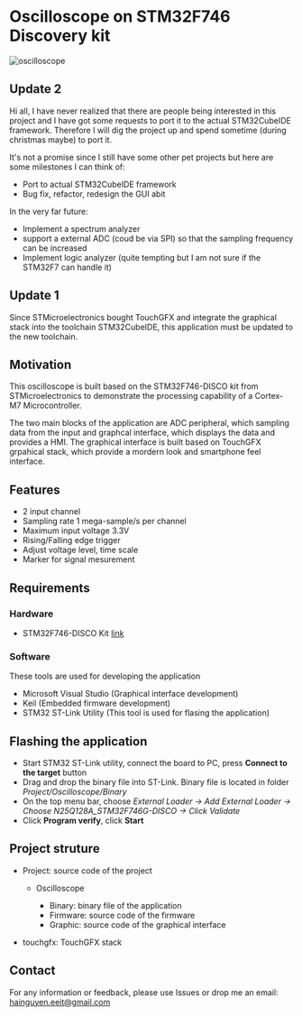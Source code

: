 # Oscilloscope on STM32F746 Discovery kit
  
![oscilloscope](Document/Picture/osc.jpg)

## Update 2

Hi all, I have never realized that there are people being interested in this project and I have got some requests to port it to the actual STM32CubeIDE framework. Therefore I will dig the project up and spend sometime (during christmas maybe) to port it.

It's not a promise since I still have some other pet projects but here are some milestones I can think of:

* Port to actual STM32CubeIDE framework
* Bug fix, refactor, redesign the GUI abit

In the very far future:
* Implement a spectrum analyzer
* support a external ADC (coud be via SPI) so that the sampling frequency can be increased
* Implement logic analyzer (quite tempting but I am not sure if the STM32F7 can handle it)

## Update 1

Since STMicroelectronics bought TouchGFX and integrate the graphical stack into the toolchain STM32CubeIDE, this application must be updated to the new toolchain.

## Motivation

This oscilloscope is built based on the STM32F746-DISCO kit from STMicroelectronics to demonstrate the processing capability of a Cortex-M7 Microcontroller.

The two main blocks of the application are ADC peripheral, which sampling data from the input and graphcal interface, which displays the data and provides a HMI. The graphical interface is built based on TouchGFX grpahical stack, which provide a mordern look and smartphone feel interface.

## Features

* 2 input channel
* Sampling rate 1 mega-sample/s per channel
* Maximum input voltage 3.3V
* Rising/Falling edge trigger
* Adjust voltage level, time scale
* Marker for signal mesurement

## Requirements

### Hardware

* STM32F746-DISCO Kit [link](https://www.st.com/en/evaluation-tools/32f746gdiscovery.html)

### Software

These tools are used for developing the application

* Microsoft Visual Studio (Graphical interface development)
* Keil (Embedded firmware development)
* STM32 ST-Link Utility (This tool is used for flasing the application)

## Flashing the application

* Start STM32 ST-Link utility, connect the board to PC, press **Connect to the target** button
* Drag and drop the binary file into ST-Link. Binary file is located in folder *Project/Oscilloscope/Binary*
* On the top menu bar, choose *External Loader -> Add External Loader -> Choose N25Q128A_STM32F746G-DISCO -> Click Validate*
* Click **Program verify**, click **Start**

## Project struture

* Project: source code of the project

  * Oscilloscope

    * Binary: binary file of the application
    * Firmware: source code of the firmware
    * Graphic: source code of the graphical interface
* touchgfx: TouchGFX stack

## Contact

For any information or feedback, please use Issues or drop me an email: hainguyen.eeit@gmail.com
